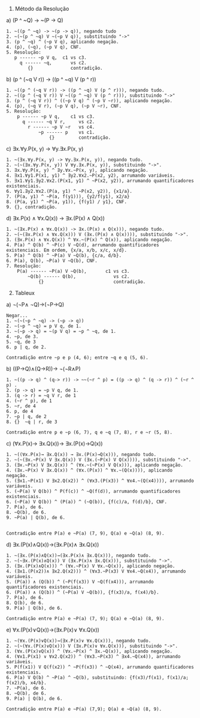 1) Método da Resolução

a) (P ^ ~Q) -> ~(P -> Q)

    1. ~((p ^ ~q) -> ~(p -> q)), negando tudo
    2. ~(~(p ^ ~q) V ~(~p V q)), substituindo "->"
    3. (p ^ ~q) ^ (~p V q), aplicando negação.
    4. (p), (~q), (~p V q), CNF.
    5. Resolução:
       p ------ ~p V q,  c1 vs c3.
         q ------ ~q,       vs c2.
            {}              contradição.


b) (p ^ (~q V r)) -> ((p ^ ~q) V (p ^ r))

    1. ~((p ^ (~q V r)) -> ((p ^ ~q) V (p ^ r))), negando tudo.
    2. ~((p ^ (~q V r)) V ~((p ^ ~q) V (p ^ r))), substituindo "->"
    3. (p ^ (~q V r)) ^ ((~p V q) ^ (~p V ~r)), aplicando negação.
    4. (p), (~q V r), (~p V q), (~p V ~r), CNF.
    5. Resolução:
        p ------ ~p V q,    c1 vs c3.
          q ------ ~q V r,     vs c2.
            r ------ ~p V ~r   vs c4.
                ~p ------ p    vs c1.
                    {}         contradição.


c) ∃x.∀y.P(x, y) -> ∀y.∃x.P(x, y)

    1. ~(∃x.∀y.P(x, y) -> ∀y.∃x.P(x, y)), negando tudo.
    2. ~(~(∃x.∀y.P(x, y)) V ∀y.∃x.P(x, y)), substituindo "->".
    3. ∃x.∀y.P(x, y) ^ ∃y.∀x.~P(x, y), aplicando negação.
    4. ∃x1.∀y1.P(x1, y1) ^ ∃y2.∀x2.~P(x2, y2), arrumando variáveis.
    5. ∃x1.∀y1.∃y2.∀x2.(P(x1, y1) ^ ~P(x2, y2)), arrumando quantificadores existenciais.
    6. ∀y1.∃y2.∀x2.(P(a, y1) ^ ~P(x2, y2)), {x1/a}.
    7. (P(a, y1) ^ ~P(a, f(y1))), {y2/f(y1), x2/a}
    8. (P(a, y1) ^ ~P(a, y1)), {f(y1) / y1}, CNF.
    9. {}, contradição.

d) ∃x.P(x) ∧ ∀x.Q(x)) -> ∃x.(P(x) ∧ Q(x))

    1. ~(∃x.P(x) ∧ ∀x.Q(x)) -> ∃x.(P(x) ∧ Q(x))), negando tudo.
    2. ~(~(∃x.P(x) ∧ ∀x.Q(x))) V (∃x.(P(x) ∧ Q(x)))), substituindo "->".
    3. (∃x.P(x) ∧ ∀x.Q(x)) ^ ∀x.~(P(x) ^ Q(x)), aplicando negação.
    4. P(a) ^ Q(b) ^ ~P(c) V ~Q(d), arrumando quantificadores existenciais. Em ordem, {x/a, x/b, x/c, x/d}.
    5. P(a) ^ Q(b) ^ ~P(a) V ~Q(b), {c/a, d/b}.
    6. P(a), Q(b), ~P(a) V ~Q(b), CNF.
    7. Resolução:
        P(a) ------ ~P(a) V ~Q(b),       c1 vs c3.
            ~Q(b) ------ Q(b),              vs c2.
                {}                          contradição.


2) Tableux

a) ¬(¬P∧ ¬Q)→(¬P→Q)

    Negar...
    1. ~(~(~p ^ ~q) -> (~p -> q))
    2. ~(~p ^ ~q) = p V q, de 1.
    3. ~(~p -> q) = ~(p V q) = ~p ^ ~q, de 1.
    4. ~p, de 3.
    5. ~q, de 3
    6. p | q, de 2.

    Contradição entre ~p e p (4, 6); entre ~q e q (5, 6).

b) ((P→Q)∧(Q→R))→ ¬(¬R∧P)

    1. ~((p -> q) ^ (q-> r)) -> ~~(~r ^ p) = ((p -> q) ^ (q -> r)) ^ (~r ^ p) .
    2. (p -> q) = ~p V q, de 1.
    3. (q -> r) = ~q V r, de 1
    4. (~r ^ p), de 1
    5. ~r, de 4
    6. p, de 4
    7. ~p | q, de 2
    8. {}  ~q | r, de 3

    Contradição entre p e ~p (6, 7), q e ~q (7, 8), r e ~r (5, 8).

c) (∀x.P(x)→ ∃x.Q(x))→ ∃x.(P(x)→Q(x))

    1. ~((∀x.P(x)→ ∃x.Q(x)) → ∃x.(P(x)→Q(x))), negando tudo.
    2. ~(~(∃x.~P(x) V ∃x.Q(x)) V (∃x.(~P(x) V Q(x)))), substituindo "->".
    3. (∃x.~P(x) V ∃x.Q(x)) ^ (∀x.~(~P(x) V Q(x))), aplicando negação.
    4. (∃x.~P(x) V ∃x.Q(x)) ^ (∀x.(P(x)) ^ ∀x.~(Q(x)))), aplicando negação.
    5. (∃x1.~P(x1) V ∃x2.Q(x2)) ^ (∀x3.(P(x3)) ^ ∀x4.~(Q(x4)))), arrumando variáveis.
    5. (~P(a) V Q(b)) ^ P(f(c)) ^ ~Q(f(d)), arrumando quantificadores existenciais.
    6. (~P(a) V Q(b)) ^ (P(a)) ^ (~Q(b)), {f(c)/a, f(d)/b}, CNF.
    7. P(a), de 6.
    8. ~Q(b), de 6.
    9. ~P(a) | Q(b), de 6.


    Contradição entre P(a) e ~P(a) (7, 9), Q(a) e ~Q(a) (8, 9).

d) ∃x.(P(x)∧Q(x))→(∃x.P(x)∧ ∃x.Q(x))

    1. ~(∃x.(P(x)∧Q(x))→(∃x.P(x)∧ ∃x.Q(x))), negando tudo.
    2. ~(~∃x.(P(x)∧Q(x)) V (∃x.P(x)∧ ∃x.Q(x))), substituindo "->".
    3. (∃x.(P(x)∧Q(x))) ^ (∀x.~P(x) V ∀x.~Q(x)), aplicando negação.
    4. (∃x1.(P(x2))∧ ∃x2.Q(x2))) ^ (∀x3.~P(x3) V ∀x4.~Q(x4)), arrumando variáveis.
    5. (P(a)) ∧ (Q(b)) ^ (~P(f(x3)) V ~Q(f(x4))), arrumando quantificadores existenciais.
    6. (P(a)) ∧ (Q(b)) ^ (~P(a) V ~Q(b)), {f(x3)/a, f(x4)/b}.
    7. P(a), de 6.
    8. Q(b), de 6.
    9. P(a) | Q(b), de 6.

    Contradição entre P(a) e ~P(a) (7, 9); Q(a) e ~Q(a) (8, 9).

e) ∀x.(P(x)∨Q(x))→(∃x.P(x)∨ ∀x.Q(x))

    1. ~(∀x.(P(x)∨Q(x))→(∃x.P(x)∨ ∀x.Q(x))), negando tudo.
    2. ~(~(∀x.(P(x)∨Q(x))) V (∃x.P(x)∨ ∀x.Q(x))), substituindo "->".
    3. (∀x.(P(x)∨Q(x)) ^ (∀x.~P(x) ^ ∃x.~Q(x)), aplicando negação.
    4. (∀x1.P(x1) ∨ ∀x2.Q(x2)) ^ (∀x3.~P(x3) ^ ∃x4.~Q(x4)), arrumando variáveis.
    5. P(f(x1)) V Q(f(x2)) ^ ~P(f(x3)) ^ ~Q(x4), arrumando quantificadores existenciais.
    6. P(a) V Q(b) ^ ~P(a) ^ ~Q(b), substituindo: {f(x3)/f(x1), f(x1)/a; f(x2)/b, x4/b}.
    7. ~P(a), de 6.
    8. ~Q(b), de 6.
    9. P(a) | Q(b), de 6.

    Contradição entre P(a) e ~P(a) (7,9); Q(a) e ~Q(a) (8, 9).
